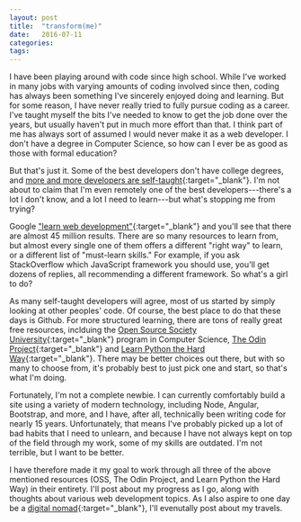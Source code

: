 ```yaml
---
layout: post
title:  "transform(me)"
date:   2016-07-11
categories:
tags:
---
```


I have been playing around with code since high school. While I've worked in many jobs with varying amounts of coding involved since then, coding has always been something I've sincerely enjoyed doing and learning. But for some reason, I have never really tried to fully pursue coding as a career. I've taught myself the bits I've needed to know to get the job done over the years, but usually haven't put in much more effort than that. I think part of me has always sort of assumed I would never make it as a web developer. I don't have a degree in Computer Science, so how can I ever be as good as those with formal education?

But that's just it. Some of the best developers don't have college degrees, and [more and more developers are self-taught](http://stackoverflow.com/research/developer-survey-2016#developer-profile-education){:target="_blank"}. I'm not about to claim that I'm even remotely one of the best developers---there's a lot I don't know, and a lot I need to learn---but what's stopping me from trying?

<!--more-->

Google ["learn web development"](https://www.google.com/?ion=1&espv=2#q=learn%20web%20development){:target="_blank"} and you'll see that there are almost 45 million results. There are so many resources to learn from, but almost every single one of them offers a different "right way" to learn, or a different list of "must-learn skills." For example, if you ask StackOverflow which JavaScript framework you should use, you'll get dozens of replies, all recommending a different framework. So what's a girl to do?

As many self-taught developers will agree, most of us started by simply looking at other peoples' code. Of course, the best place to do that these days is Github. For more structured learning, there are tons of really great free resources, inclduing the [Open Source Society University](https://github.com/open-source-society/computer-science){:target="_blank"} program in Computer Science, [The Odin Project](http://www.theodinproject.com/){:target="_blank"} and [Learn Python the Hard Way](http://learnpythonthehardway.org/book/){:target="_blank"}. There may be better choices out there, but with so many to choose from, it's probably best to just pick one and start, so that's what I'm doing.

Fortunately, I'm not a complete newbie. I can currently comfortably build a site using a variety of modern technology, including Node, Angular, Bootstrap, and more, and I have, after all, technically been writing code for nearly 15 years. Unfortunately, that means I've probably picked up a lot of bad habits that I need to unlearn, and because I have not always kept on top of the field through my work, some of my skills are outdated. I'm not terrible, but I want to be better.

I have therefore made it my goal to work through all three of the above mentioned resources (OSS, The Odin Project, and Learn Python the Hard Way) in their entirety. I'll post about my progress as I go, along with thoughts about various web development topics. As I also aspire to one day be a [digital nomad](https://en.wikipedia.org/wiki/Digital_nomad){:target="_blank"}, I'll evenutally post about my travels.
